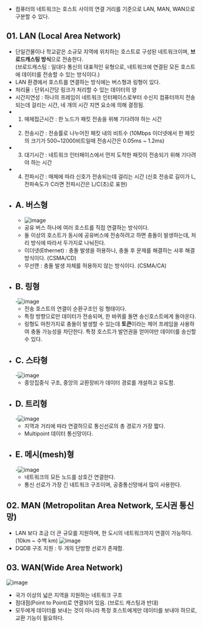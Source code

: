 - 컴퓨터의 네트워크는 호스트 사이의 연결 거리를 기준으로 LAN, MAN, WAN으로 구분할 수 있다.

## 01. LAN (Local Area Network)
 - 단일건물이나 학교같은 소규모 지역에 위치하는 호스트로 구성된 네트워크이며, **브로드캐스팅 방식**으로 전송한다.  
   (브로드캐스팅 : 일대다 통신의 대표적인 유형으로, 네트워크에 연결된 모든 호스트에 데이터를 전송할 수 있는 방식이다.)
 - LAN 환경에서 호스트를 연결하는 방식에는 버스형과 링형이 있다.
 - 처리율 : 단위시간당 링크가 처리할 수 있는 데이터의 양
 - 시간지연성 : 하나의 프레임이 네트워크 인터페이스로부터 수신지 컴퓨터까지 전송되는데 걸리는 시간, 네 개의 시간 지연 요소에 의해 결정됨.
  - 1. 매체접근시간 : 한 노드가 패킷 전송을 위해 기다려야 하는 시간
  - 2. 전송시간 : 전송률로 나누어진 패킷 내의 비트수 (10Mbps 이더넷에서 한 패킷의 크기가 500~12000비트일때 전송시간은 0.05ms ~ 1.2ms)
  - 3. 대기시간 : 네트워크 인터페이스에서 먼저 도착한 패킷이 전송되기 위해 기다려야 하는 시간
  - 4. 전파시간 : 매체에 따라 신호가 전송되는데 걸리는 시간 (신호 전송로 길이가 L, 전파속도가 C라면 전파시간은 L/C(초)로 표현)
  - ## A. 버스형
    - ![image](https://user-images.githubusercontent.com/29484377/138344347-e40b90d4-0bd2-4194-a1ff-d99e9868fc7a.png)
    - 공유 버스 하나에 여러 호스트를 직접 연결하는 방식이다.
    - 둘 이상의 호스트가 동시에 공유버스에 전송하려고 하면 충돌이 발생하는데, 처리 방식에 따라서 두가지로 나눠진다.
    - 이더넷(Ethernet) : 충돌 발생을 허용하나, 충돌 후 문제를 해결하는 사후 해결 방식이다. (CSMA/CD)
    - 무선랜 : 충돌 발생 자체를 허용하지 않는 방식이다. (CSMA/CA)
  - ## B. 링형
    -![image](https://user-images.githubusercontent.com/29484377/138344970-9bf8df30-53ed-4d63-8cd3-a5765d49a98c.png)
    - 전송 호스트의 연결이 순환구조인 링 형태이다.
    - 특정 방향으로만 데이터가 전송되며, 한 바퀴를 돌면 송신호스트에게 돌아온다.   
    - 링형도 마찬가지로 충돌이 발생할 수 있는데 **토큰**이라는 제어 프레임을 사용하여 충돌 가능성을 차단한다.
      특정 호스트가 발언권을 얻어야만 데이터를 송신할 수 있다.
 - ## C. 스타형
    -![image](https://user-images.githubusercontent.com/29484377/138345179-1495c199-a966-410c-87b2-7cd87471539a.png)
    - 중앙집중식 구조, 중앙의 교환장비가 데이터 경로를 개설하고 유도함. 
 - ## D. 트리형
    -![image](https://user-images.githubusercontent.com/29484377/138345267-f535aa3f-3598-46d4-b0a2-a34895362c7e.png) 
    - 지역과 거리에 따라 연결하므로 통신선로의 총 경로가 가장 짧다. 
    - Multipoint 데이터 통신망이다.
 - ## E. 메시(mesh)형
    -![image](https://user-images.githubusercontent.com/29484377/138345403-bdf89a34-feba-433f-9869-e3ab02053380.png) 
    - 네트워크의 모든 노드를 상호간 연결한다.
    - 통신 선로가 가장 긴 네트워크 구조이며, 공중통신망에서 많이 사용한다.

## 02. MAN (Metropolitan Area Network, 도시권 통신망)
- LAN 보다 조금 더 큰 규모를 지원하며, 한 도시의 네트워크까지 연결이 가능하다. (10km ~ 수백 km)
![image](https://user-images.githubusercontent.com/29484377/138345794-ec6f3fc9-fb11-41d9-b429-e30f9f925249.png)
- DQDB 구조 지원 : 두 개의 단방향 선로가 존재함.

## 03. WAN(Wide Area Network)
![image](https://user-images.githubusercontent.com/29484377/138346353-9d5702e1-22fd-4005-b059-e7e5f84a3f71.png)
- 국가 이상의 넓은 지역을 지원하는 네트워크 구조
- 점대점(Point to Point)로 연결되어 있음. (브로드 캐스팅과 반대)
- 모두에게 데이터를 보내는 것이 아니라 특정 호스트에게만 데이터를 보내야 하므로, 교환 기능이 필요하다.
